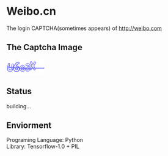 # Weibo.cn
The login CAPTCHA(sometimes appears) of http://weibo.com

## The Captcha Image
![](./weibo.com.png)

## Status
building...

## Enviorment
Programing Language: Python  
Library: Tensorflow-1.0 + PIL
